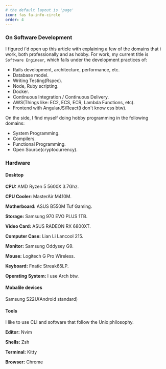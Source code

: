 ```yaml
---
# the default layout is 'page'
icon: fas fa-info-circle
order: 4
---
```


### On Software Development

I figured i'd open up this article with explaining a few of the domains that i work, both professionally and as hobby. For work, my current title is `Software Engineer`, which falls under the development practices of:

* Rails development, architecture, performance, etc.
* Database model.
* Writing Testing(Rspec).
* Node, Ruby scripting.
* Docker.
* Continuous Integration / Continuous Delivery.
* AWS(Things like: EC2, ECS, ECR, Lambda Functions, etc).
* Frontend with AngularJS/React(i don't know css btw).

On the side, I find myself doing hobby programming in the following domains:

* System Programming.
* Compilers.
* Functional Programming.
* Open Source(cryptocurrency).

### Hardware

#### Desktop

**CPU:** AMD Ryzen 5 5600X 3.7Ghz.

**CPU Cooler:** MasterAir M410M.

**Motherboard:** ASUS B550M Tuf Gaming.

**Storage:** Samsung 970 EVO PLUS 1TB.

**Video Card:** ASUS RADEON RX 6800XT.

**Computer Case:** Lian Li Lancool 215.

**Monitor:** Samsung Oddysey G9.

**Mouse:** Logitech G Pro Wireless.

**Keyboard:** Fnatic Streak65LP.

**Operating System:** I use Arch btw.

#### Mobalile devices

Samsung S22U(Android standard)

#### Tools

I like to use CLI and software that follow the Unix philosophy.

**Editor:** Nvim

**Shells:** Zsh

**Terminal:** Kitty

**Browser:** Chrome



